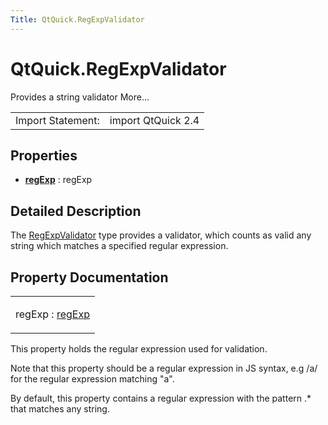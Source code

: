 ```yaml
---
Title: QtQuick.RegExpValidator
---
```


# QtQuick.RegExpValidator

<span class="subtitle"></span>
<!-- $$$RegExpValidator-brief -->
<p>Provides a string validator More...</p>
<!-- @@@RegExpValidator -->
<table class="alignedsummary">
<tr><td class="memItemLeft rightAlign topAlign"> Import Statement:</td><td class="memItemRight bottomAlign"> import QtQuick 2.4</td></tr></table><ul>
</ul>
<h2 id="properties">Properties</h2>
<ul>
<li class="fn"><b><b><a href="#regExp-prop">regExp</a></b></b> : regExp</li>
</ul>
<!-- $$$RegExpValidator-description -->
<h2 id="details">Detailed Description</h2>
</p>
<p>The <a href="index.html">RegExpValidator</a> type provides a validator, which counts as valid any string which matches a specified regular expression.</p>
<!-- @@@RegExpValidator -->
<h2>Property Documentation</h2>
<!-- $$$regExp -->
<table class="qmlname"><tr valign="top" id="regExp-prop"><td class="tblQmlPropNode"><p><span class="name">regExp</span> : <span class="type"><a href="#regExp-prop">regExp</a></span></p></td></tr></table><p>This property holds the regular expression used for validation.</p>
<p>Note that this property should be a regular expression in JS syntax, e.g /a/ for the regular expression matching &quot;a&quot;.</p>
<p>By default, this property contains a regular expression with the pattern .* that matches any string.</p>
<!-- @@@regExp -->
<br/>
